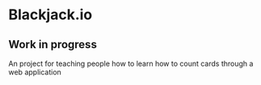 # Blackjack.io
## Work in progress

An project for teaching people how to learn how to count cards through a web application


